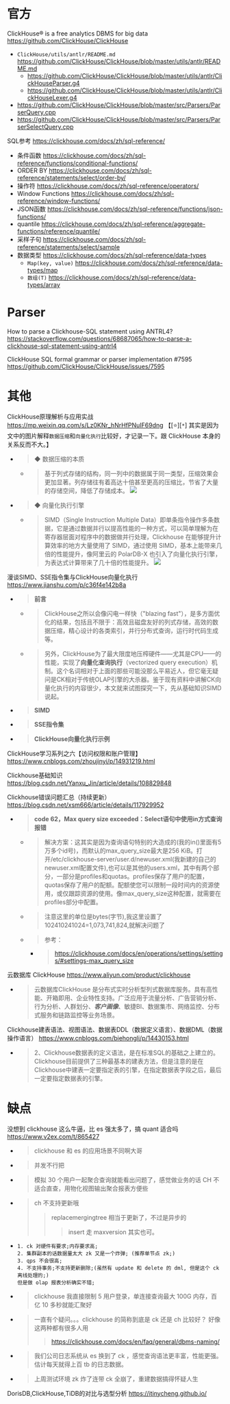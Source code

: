 
# 官方

ClickHouse® is a free analytics DBMS for big data https://github.com/ClickHouse/ClickHouse
- `ClickHouse/utils/antlr/README.md` https://github.com/ClickHouse/ClickHouse/blob/master/utils/antlr/README.md
  * https://github.com/ClickHouse/ClickHouse/blob/master/utils/antlr/ClickHouseParser.g4
  * https://github.com/ClickHouse/ClickHouse/blob/master/utils/antlr/ClickHouseLexer.g4
- https://github.com/ClickHouse/ClickHouse/blob/master/src/Parsers/ParserQuery.cpp
- https://github.com/ClickHouse/ClickHouse/blob/master/src/Parsers/ParserSelectQuery.cpp

SQL参考 https://clickhouse.com/docs/zh/sql-reference/
- 条件函数 https://clickhouse.com/docs/zh/sql-reference/functions/conditional-functions/
- ORDER BY https://clickhouse.com/docs/zh/sql-reference/statements/select/order-by/
- 操作符 https://clickhouse.com/docs/zh/sql-reference/operators/
- Window Functions https://clickhouse.com/docs/zh/sql-reference/window-functions/
- JSON函数 https://clickhouse.com/docs/zh/sql-reference/functions/json-functions/
- quantile https://clickhouse.com/docs/zh/sql-reference/aggregate-functions/reference/quantile/
- 采样子句 https://clickhouse.com/docs/zh/sql-reference/statements/select/sample
- 数据类型 https://clickhouse.com/docs/zh/sql-reference/data-types
  * `Map(key, value)` https://clickhouse.com/docs/zh/sql-reference/data-types/map
  * `数组(T)` https://clickhouse.com/docs/zh/sql-reference/data-types/array

# Parser

How to parse a Clickhouse-SQL statement using ANTRL4? https://stackoverflow.com/questions/68687065/how-to-parse-a-clickhouse-sql-statement-using-antrl4

ClickHouse SQL formal grammar or parser implementation #7595 https://github.com/ClickHouse/ClickHouse/issues/7595

# 其他

ClickHouse原理解析与应用实战 https://mp.weixin.qq.com/s/Lz0KNr_hNrHfPNuIF69dng  【[:star:][`*`] 其实是因为文中的图片解释`数据压缩`和`向量化执行`比较好，才记录一下。跟 ClickHouse 本身的关系反而不大。】
- > ◆ 数据压缩的本质
  * > 基于列式存储的结构，同一列中的数据属于同一类型，压缩效果会更加显著。列存储往有着高达十倍甚至更高的压缩比，节省了大量的存储空间，降低了存储成本。 ![](https://mmbiz.qpic.cn/mmbiz_png/RQueXibgo0KNZM3R4Dt7sNcwe0xTGV3sMGayMcjia1LpEhY8q8CxAX2RlJCbtVL9sdoFxRDgiaiaPeot5qiaY65nu3w/640)
- > ◆ 向量化执行引擎
  * > SIMD（Single Instruction Multiple Data）即单条指令操作多条数据，它是通过数据并行以提高性能的一种方式，可以简单理解为在寄存器层面对程序中的数据做并行处理，Clickhouse 在能够提升计算效率的地方大量使用了 SIMD，通过使用 SIMD，基本上能带来几倍的性能提升，像阿里云的 PolarDB-X 也引入了向量化执行引擎，为表达式计算带来了几十倍的性能提升。 ![](https://mmbiz.qpic.cn/mmbiz_png/RQueXibgo0KNZM3R4Dt7sNcwe0xTGV3sMianiciaX3R8EnYRyPC6pcj4ibiaCTz37sg4Nr3wuwicWTIibJmBAGk04driaHA/640)

漫谈SIMD、SSE指令集与ClickHouse向量化执行 https://www.jianshu.com/p/c36f4e142b8a
- > **前言**
  * > ClickHouse之所以会像闪电一样快（"blazing fast"），是多方面优化的结果，包括且不限于：高效且磁盘友好的列式存储，高效的数据压缩，精心设计的各类索引，并行分布式查询，运行时代码生成等。
  * > 另外，ClickHouse为了最大限度地压榨硬件——尤其是CPU——的性能，实现了**向量化查询执行**（vectorized query execution）机制。这个名词相对于上面的那些可能没那么平易近人，但它毫无疑问是CK相对于传统OLAP引擎的大杀器。鉴于现有资料中讲解CK向量化执行的内容很少，本文就来试图探究一下，先从基础知识SIMD说起。
- > **SIMD**
- > **SSE指令集**
- > **ClickHouse向量化执行示例**

ClickHouse学习系列之六【访问权限和账户管理】 https://www.cnblogs.com/zhoujinyi/p/14931219.html

Clickhouse基础知识 https://blog.csdn.net/Yanxu_Jin/article/details/108829848

Clickhouse错误问题汇总（持续更新） https://blog.csdn.net/xsm666/article/details/117929952
- > **code 62，Max query size exceeded：Select语句中使用in方式查询报错**
  * > 解决方案：这其实是因为查询语句特别的大造成的(我的in()里面有5万多个id号)，而默认的max_query_size最大是256 KiB。打开/etc/clickhouse-server/user.d/newuser.xml(我新建的自己的newuser.xml配置文件),也可以是其他的users.xml，其中有两个部分，一部分是profiles和quotas。profiles保存了用户的配置，quotas保存了用户的配额。配额使您可以限制一段时间内的资源使用，或仅跟踪资源的使用。像max_query_size这种配置，就需要在profiles部分中配置。
  * > 注意这里的单位是bytes(字节),我这里设置了102410241024=1,073,741,824,就解决问题了
  * > 参考：
    + > https://clickhouse.com/docs/en/operations/settings/settings/#settings-max_query_size

云数据库 ClickHouse https://www.aliyun.com/product/clickhouse
- > 云数据库ClickHouse 是分布式实时分析型列式数据库服务。具有高性能、开箱即用、企业特性支持。广泛应用于流量分析、广告营销分析、行为分析、人群划分、***客户画像***、敏捷BI、数据集市、网络监控、分布式服务和链路监控等业务场景。

Clickhouse建表语法、视图语法、数据表DDL（数据定义语言）、数据DML（数据操作语言） https://www.cnblogs.com/biehongli/p/14430153.html
- > 2、Clickhouse数据表的定义语法，是在标准SQL的基础之上建立的。Clickhouse目前提供了三种最基本的建表方法，但是注意的是在Clickhouse中建表一定要指定表的引擎，在指定数据表字段之后，最后一定要指定数据表的引擎。

# 缺点

没想到 clickhouse 这么牛逼，比 es 强太多了，搞 quant 适合吗 https://www.v2ex.com/t/865427
- > clickhouse 和 es 的应用场景不同啊大哥
- > 并发不行把
- > 模拟 30 个用户一起聚合查询就能看出问题了，感觉做业务的话 CH 不适合直查，用物化视图输出聚合报表方便些
- > ch 不支持更新哦
  >> replacemergingtree 相当于更新了，不过是异步的
  >>> insert 走 maxversion 其实也可。
- > 
  ```console
  1. ck 对硬件有要求;内存要求高;
  2. 集群副本的话数据量太大 zk 又是一个炸弹; (推荐单节点 zk;)
  3. qps 不会很高;
  4. 不支持事务;不支持更新删除;(虽然有 update 和 delete 的 dml, 但是这个 ck 离线处理的;)
  但是做 olap 报表分析确实不错;
  ```
- > clickhouse 我直接限制 5 用户登录，单连接查询最大 100G 内存，百亿 10 多秒就能汇聚好
- > 一直有个疑问。。。clickhouse 的简称到底是 ck 还是 ch 比较好？ 好像这两种都有很多人用
  >> https://clickhouse.com/docs/en/faq/general/dbms-naming/
- > 我们公司日志系统从 es 换到了 ck ，感觉查询语法更丰富，性能更强。估计每天就得上百 tb 的日志数据。
- > 上周测试环境 zk 炸了连带 ck 全崩了，重建数据搞得怀疑人生

DorisDB,ClickHouse,TiDB的对比与选型分析 https://itinycheng.github.io/
